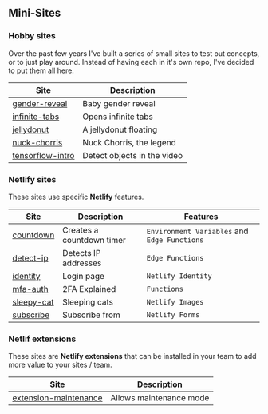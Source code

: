 ## Mini-Sites

### Hobby sites

Over the past few years I've built a series of small sites to test out concepts, or to just play around.
Instead of having each in it's own repo, I've decided to put them all here.

| Site                                    | Description                  |
| --------------------------------------- | ---------------------------- |
| [gender-reveal](./gender-reveal/)       | Baby gender reveal           |
| [infinite-tabs](./infinite-tabs/)       | Opens infinite tabs          |
| [jellydonut](./jellydonut/)             | A jellydonut floating        |
| [nuck-chorris](./nuck-chorris/)         | Nuck Chorris, the legend     |
| [tensorflow-intro](./tensorflow-intro/) | Detect objects in the video  |


### Netlify sites

These sites use specific **Netlify** features.

| Site                              | Description                  | Features                                     |
| --------------------------------- | ---------------------------- | -------------------------------------------- |
| [countdown](./countdown/)         | Creates a countdown timer    | `Environment Variables` and `Edge Functions` |
| [detect-ip](./detect-ip/)         | Detects IP addresses         | `Edge Functions`                             |
| [identity](./identity/)           | Login page                   | `Netlify Identity`                           |
| [mfa-auth](./mfa-auth/)           | 2FA Explained                | `Functions`                                  |
| [sleepy-cat](./sleepy-cat/)       | Sleeping cats                | `Netlify Images`                             |
| [subscribe](./subscribe/)         | Subscribe from               | `Netlify Forms`                              |

### Netlif extensions

These sites are **Netlify extensions** that can be installed in your team to add more value to your sites / team.

| Site                                                | Description                  |
| --------------------------------------------------- | ---------------------------- |
| [extension-maintenance](./extension-maintenance/)   | Allows maintenance mode      |